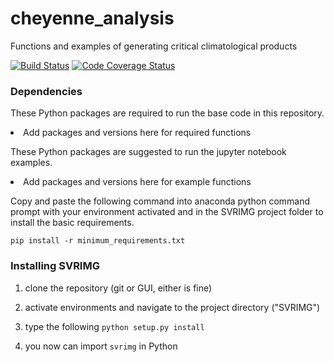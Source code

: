 # cheyenne_analysis
Functions and examples of generating critical climatological products

[![Build Status](https://travis-ci.com/ahaberlie/chana.svg?branch=main)](https://travis-ci.com/ahaberlie/chana)
[![Code Coverage Status](https://codecov.io/github/ahaberlie/chana/coverage.svg?branch=master)](https://codecov.io/github/ahaberlie/chana?branch=master)

<h3>Dependencies</h3>
<p>These Python packages are required to run the base code in this repository.</p>
<lu>
<li>Add packages and versions here for required functions</li>
</ul>
</p>
<p>These Python packages are suggested to run the jupyter notebook examples.</p>
<lu>
<li>Add packages and versions here for example functions</li>
</ul>
</p>

<p>Copy and paste the following command into anaconda python command prompt with your environment activated and in the SVRIMG project folder to install the basic requirements.</a>

```
pip install -r minimum_requirements.txt
```

<h3>Installing SVRIMG</h3>
<p>

1) clone the repository (git or GUI, either is fine)

2) activate environments and navigate to the project directory ("SVRIMG")

3) type the following ```python setup.py install```

4) you now can import ```svrimg``` in Python